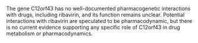 The gene C12orf43 has no well-documented pharmacogenetic interactions with drugs, including ribavirin, and its function remains unclear. Potential interactions with ribavirin are speculated to be pharmacodynamic, but there is no current evidence supporting any specific role of C12orf43 in drug metabolism or pharmacodynamics.